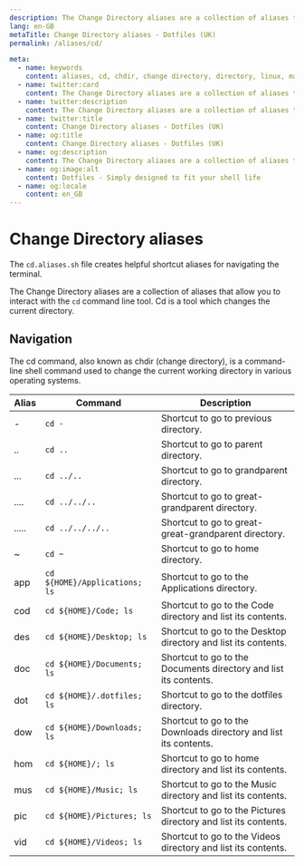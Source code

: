 ```yaml
---
description: The Change Directory aliases are a collection of aliases that allow you to interact with the `cd` command line tool. Cd is a tool which changes the current directory.
lang: en-GB
metaTitle: Change Directory aliases - Dotfiles (UK)
permalink: /aliases/cd/

meta:
  - name: keywords
    content: aliases, cd, chdir, change directory, directory, linux, macos, shell, terminal, windows
  - name: twitter:card
    content: The Change Directory aliases are a collection of aliases that allow you to interact with the `cd` command line tool. Cd is a tool which changes the current directory.
  - name: twitter:description
    content: The Change Directory aliases are a collection of aliases that allow you to interact with the `cd` command line tool. Cd is a tool which changes the current directory.
  - name: twitter:title
    content: Change Directory aliases - Dotfiles (UK)
  - name: og:title
    content: Change Directory aliases - Dotfiles (UK)
  - name: og:description
    content: The Change Directory aliases are a collection of aliases that allow you to interact with the `cd` command line tool. Cd is a tool which changes the current directory.
  - name: og:image:alt
    content: Dotfiles - Simply designed to fit your shell life
  - name: og:locale
    content: en_GB
---
```


# Change Directory aliases

The `cd.aliases.sh` file creates helpful shortcut aliases for
navigating the terminal.

The Change Directory aliases are a collection of aliases that allow you to
interact with the `cd` command line tool. Cd is a tool which changes the current
directory.

## Navigation

The cd command, also known as chdir (change directory), is a command-line shell
command used to change the current working directory in various operating
systems.

| Alias | Command | Description |
| ----- | ----- | ----- |
| - | `cd -` | Shortcut to go to previous directory. |
| .. | `cd ..` | Shortcut to go to parent directory. |
| ... | `cd ../..` | Shortcut to go to grandparent directory. |
| .... | `cd ../../..` | Shortcut to go to great-grandparent directory. |
| ..... | `cd ../../../..` | Shortcut to go to great-great-grandparent directory. |
| ~ | `cd ~` | Shortcut to go to home directory. |
| app | `cd ${HOME}/Applications; ls` | Shortcut to go to the Applications directory. |
| cod | `cd ${HOME}/Code; ls` | Shortcut to go to the Code directory and list its contents. |
| des | `cd ${HOME}/Desktop; ls` | Shortcut to go to the Desktop directory and list its contents. |
| doc | `cd ${HOME}/Documents; ls` | Shortcut to go to the Documents directory and list its contents. |
| dot | `cd ${HOME}/.dotfiles; ls` | Shortcut to go to the dotfiles directory. |
| dow | `cd ${HOME}/Downloads; ls` | Shortcut to go to the Downloads directory and list its contents. |
| hom | `cd ${HOME}/; ls` | Shortcut to go to home directory and list its contents. |
| mus | `cd ${HOME}/Music; ls` | Shortcut to go to the Music directory and list its contents. |
| pic | `cd ${HOME}/Pictures; ls` | Shortcut to go to the Pictures directory and list its contents. |
| vid | `cd ${HOME}/Videos; ls` | Shortcut to go to the Videos directory and list its contents. |
